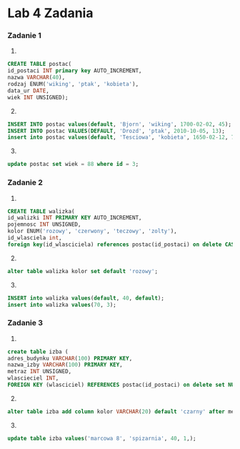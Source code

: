 # Lab 4 Zadania

### Zadanie 1 

1.
```sql
CREATE TABLE postac(
id_postaci INT primary key AUTO_INCREMENT,
nazwa VARCHAR(40),
rodzaj ENUM('wiking', 'ptak', 'kobieta'),
data_ur DATE,
wiek INT UNSIGNED);
```
2.
```sql
INSERT INTO postac values(default, 'Bjorn', 'wiking', 1700-02-02, 45);
INSERT INTO postac VALUES(DEFAULT, 'Drozd', 'ptak', 2010-10-05, 13);
insert into postac values(default, 'Tesciowa', 'kobieta', 1650-02-12, 70);
```
3.
```sql
update postac set wiek = 88 where id = 3; 
```

### Zadanie 2

1.
```sql
CREATE TABLE walizka(
id_walizki INT PRIMARY KEY AUTO_INCREMENT,
pojemnosc INT UNSIGNED,
kolor ENUM('rozowy', 'czerwony', 'teczowy', 'zolty'),
id_wlasciela int,
foreign key(id_wlasciciela) references postac(id_postaci) on delete CASCADE);
```

2. 
```sql
alter table walizka kolor set default 'rozowy';
```

3.
```sql
INSERT into walizka values(default, 40, default);
insert into walizka values(70, 3);
```

### Zadanie 3

1.
```sql
create table izba (
adres_budynku VARCHAR(100) PRIMARY KEY,
nazwa_izby VARCHAR(100) PRIMARY KEY,
metraz INT UNSIGNED,
wlascieciel INT,
FOREIGN KEY (wlasciciel) REFERENCES postac(id_postaci) on delete set NULL);
```

2.
```sql
alter table izba add column kolor VARCHAR(20) default 'czarny' after metraz;
```

3.
```sql
update table izba values('marcowa 8', 'spizarnia', 40, 1,); 
```

 
 
 
 
 
